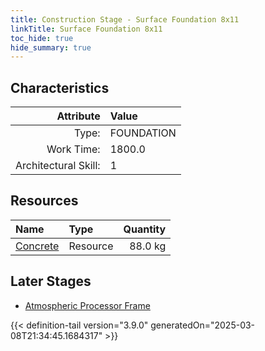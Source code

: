 ```yaml
---
title: Construction Stage - Surface Foundation 8x11
linkTitle: Surface Foundation 8x11
toc_hide: true
hide_summary: true
---
```

<!-- This is generated by the MarsSim HelpGenertor, do not edit. -->

## Characteristics

| Attribute      | Value |
|--------:|:------|
|Type:|FOUNDATION|
|Work Time:|1800.0|
|Architectural Skill:|1|

## Resources

| Name | Type | Quantity |
|:-----|:-----|-----:|
|[Concrete](/docs/definitions/resource/concrete)|Resource|88.0 kg|

## Later Stages
- [Atmospheric Processor Frame](/docs/definitions/construction/atmospheric-processor-frame)



{{< definition-tail version="3.9.0" generatedOn="2025-03-08T21:34:45.1684317" >}}

